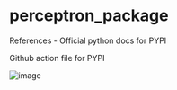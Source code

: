 # perceptron_package


References -
Official python docs for PYPI

Github action file for PYPI

![image](https://user-images.githubusercontent.com/58273709/226369103-2927cc44-d403-4abf-a010-ccd101cd9c46.png)
